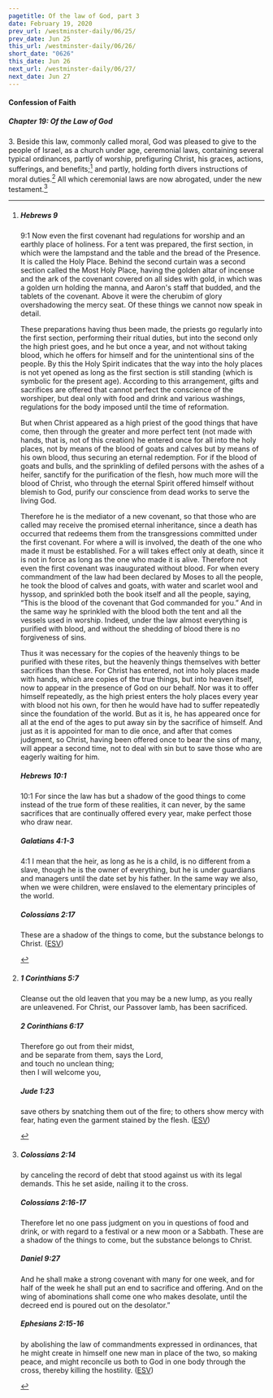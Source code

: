```yaml
---
pagetitle: Of the law of God, part 3
date: February 19, 2020
prev_url: /westminster-daily/06/25/
prev_date: Jun 25
this_url: /westminster-daily/06/26/
short_date: "0626"
this_date: Jun 26
next_url: /westminster-daily/06/27/
next_date: Jun 27
---
```


#### Confession of Faith

##### Chapter 19: Of the Law of God

<span class="q">3.</span> Beside this law, commonly called moral, God was pleased to give to the people of Israel, as a church under age, ceremonial laws, containing several typical ordinances, partly of worship, prefiguring Christ, his graces, actions, sufferings, and benefits;[^fnref:wcf1] and partly, holding forth divers instructions of moral duties.[^fnref:wcf2] All which ceremonial laws are now abrogated, under the new testament.[^fnref:wcf3]

[^fnref:wcf1]: <div class="esv"><h5>Hebrews 9</h5> <div class="esv-text"> <p id="p58009001.05-1"><span class="chapter-num" id="v58009001-1">9:1&nbsp;</span>Now even the first covenant had regulations for worship and an earthly place of holiness. For a tent was prepared, the first section, in which were the lampstand and the table and the bread of the Presence. It is called the Holy Place. Behind the second curtain was a second section called the Most Holy Place, having the golden altar of incense and the ark of the covenant covered on all sides with gold, in which was a golden urn holding the manna, and Aaron's staff that budded, and the tablets of the covenant. Above it were the cherubim of glory overshadowing the mercy seat. Of these things we cannot now speak in detail.</p>  <p id="p58009006.01-1">These preparations having thus been made, the priests go regularly into the first section, performing their ritual duties, but into the second only the high priest goes, and he but once a year, and not without taking blood, which he offers for himself and for the unintentional sins of the people. By this the Holy Spirit indicates that the way into the holy places is not yet opened as long as the first section is still standing (which is symbolic for the present age). According to this arrangement, gifts and sacrifices are offered that cannot perfect the conscience of the worshiper, but deal only with food and drink and various washings, regulations for the body imposed until the time of reformation.</p>   <p id="p58009011.07-1">But when Christ appeared as a high priest of the good things that have come, then through the greater and more perfect tent (not made with hands, that is, not of this creation) he entered once for all into the holy places, not by means of the blood of goats and calves but by means of his own blood, thus securing an eternal redemption. For if the blood of goats and bulls, and the sprinkling of defiled persons with the ashes of a heifer, sanctify for the purification of the flesh, how much more will the blood of Christ, who through the eternal Spirit offered himself without blemish to God, purify our conscience from dead works to serve the living God.</p>  <p id="p58009015.01-1">Therefore he is the mediator of a new covenant, so that those who are called may receive the promised eternal inheritance, since a death has occurred that redeems them from the transgressions committed under the first covenant. For where a will is involved, the death of the one who made it must be established. For a will takes effect only at death, since it is not in force as long as the one who made it is alive. Therefore not even the first covenant was inaugurated without blood. For when every commandment of the law had been declared by Moses to all the people, he took the blood of calves and goats, with water and scarlet wool and hyssop, and sprinkled both the book itself and all the people, saying, &#8220;This is the blood of the covenant that God commanded for you.&#8221; And in the same way he sprinkled with the blood both the tent and all the vessels used in worship. Indeed, under the law almost everything is purified with blood, and without the shedding of blood there is no forgiveness of sins.</p>  <p id="p58009023.01-1">Thus it was necessary for the copies of the heavenly things to be purified with these rites, but the heavenly things themselves with better sacrifices than these. For Christ has entered, not into holy places made with hands, which are copies of the true things, but into heaven itself, now to appear in the presence of God on our behalf. Nor was it to offer himself repeatedly, as the high priest enters the holy places every year with blood not his own, for then he would have had to suffer repeatedly since the foundation of the world. But as it is, he has appeared once for all at the end of the ages to put away sin by the sacrifice of himself. And just as it is appointed for man to die once, and after that comes judgment, so Christ, having been offered once to bear the sins of many, will appear a second time, not to deal with sin but to save those who are eagerly waiting for him.</p> </div><h5>Hebrews 10:1</h5> <div class="esv-text"> <p id="p58010001.06-2"><span class="chapter-num" id="v58010001-2">10:1&nbsp;</span>For since the law has but a shadow of the good things to come instead of the true form of these realities, it can never, by the same sacrifices that are continually offered every year, make perfect those who draw near.</p> </div><h5>Galatians 4:1-3</h5> <div class="esv-text"> <p id="p48004001.04-3"><span class="chapter-num" id="v48004001-3">4:1&nbsp;</span>I mean that the heir, as long as he is a child, is no different from a slave, though he is the owner of everything, but he is under guardians and managers until the date set by his father. In the same way we also, when we were children, were enslaved to the elementary principles of the world.</p> </div><h5>Colossians 2:17</h5> <div class="esv-text"><p id="p51002017.01-4">These are a shadow of the things to come, but the substance belongs to Christ.  (<a href="http://www.esv.org" class="copyright">ESV</a>)</p> </div> </div>

[^fnref:wcf2]: <div class="esv"><h5>1 Corinthians 5:7</h5> <div class="esv-text"><p id="p46005007.01-1">Cleanse out the old leaven that you may be a new lump, as you really are unleavened. For Christ, our Passover lamb, has been sacrificed.</p> </div><h5>2 Corinthians 6:17</h5> <div class="esv-text"><div class="block-indent"> <p class="line-group" id="p47006017.01-2">Therefore go out from their midst,<br /> <span class="indent"></span>and be separate from them, says the Lord,<br /> and touch no unclean thing;<br /> <span class="indent"></span>then I will welcome you,</p> </div> </div><h5>Jude 1:23</h5> <div class="esv-text"><p id="p65001023.01-3">save others by snatching them out of the fire; to others show mercy with fear, hating even the garment stained by the flesh.  (<a href="http://www.esv.org" class="copyright">ESV</a>)</p> </div> </div>

[^fnref:wcf3]: <div class="esv"><h5>Colossians 2:14</h5> <div class="esv-text"><p id="p51002014.01-1">by canceling the record of debt that stood against us with its legal demands. This he set aside, nailing it to the cross.</p> </div><h5>Colossians 2:16-17</h5> <div class="esv-text"> <p id="p51002016.06-2">Therefore let no one pass judgment on you in questions of food and drink, or with regard to a festival or a new moon or a Sabbath. These are a shadow of the things to come, but the substance belongs to Christ.</p> </div><h5>Daniel 9:27</h5> <div class="esv-text"><p id="p27009027.01-3">And he shall make a strong covenant with many for one week, and for half of the week he shall put an end to sacrifice and offering. And on the wing of abominations shall come one who makes desolate, until the decreed end is poured out on the desolator.&#8221;</p> </div><h5>Ephesians 2:15-16</h5> <div class="esv-text"><p id="p49002015.01-4">by abolishing the law of commandments expressed in ordinances, that he might create in himself one new man in place of the two, so making peace, and might reconcile us both to God in one body through the cross, thereby killing the hostility.  (<a href="http://www.esv.org" class="copyright">ESV</a>)</p> </div> </div>

